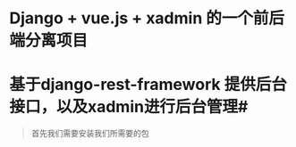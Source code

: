 # Django + vue.js + xadmin 的一个前后端分离项目
# 基于django-rest-framework 提供后台接口，以及xadmin进行后台管理#
>首先我们需要安装我们所需要的包
